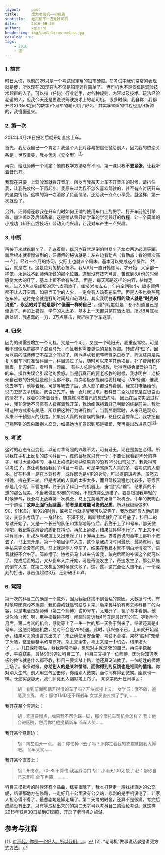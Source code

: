 ```yaml
---
layout:     post
title:      成为老司机——初级篇
subtitle:   老司机不一定是好司机
date:       2016-08-30
author:     xqiushi
header-img: img/post-bg-os-metro.jpg
catalog: true
tags:
    - 2016
    - 道
---
```


### 1. 前言
时日太快，以前的2B只是一个考试规定用的铅笔硬度。在考试中我们常常的表现就是傻，所以现在2B现在也不仅是铅笔这样简单了。
老司机也不是仅仅是驾驶技术超群的人了。可以指（任何）行业老手，对各种规则、内容以及技术、玩法经验老道的人。但我今天还是要说说驾驶技术上的老司机。
很多时候，我自称：我都开过X(3至8之间的数字)个月车的老司机了好吗！其实学驾照的过程也是很折腾的，我慢慢道来。
### 2. 第一次
2014年4月28日报名后就开始直接上车。

首先，我给我自己一个肯定：我这个人比对容易把信任抛给别人，因为我的依恋关系是：世界很美，我亦优秀（安全型）<a name="-1"></a><sup>[[1]](#1)。 

再次，给汪师傅一个肯定：他的教学方法略有不同，第一课只教**不要紧张**，让我听着音乐开。

我现在只要一上驾驶室就得开音乐。所以当我某天上车不开音乐的时候，请挡住我，让我先放松一下再起步。我原来以为我不怎么喜欢驾驶的，甚至有点讨厌开车的这类情绪。这样的第一次消除了负面情绪，还给我一点点小享受。就这样，第一次就没了。

另外，汪师傅还教我在开车门时如何正确的使用车门上的把手、打开车前舱引擎盖、加油盖以及后储备箱。这是给从零开始学车的学徒最好的教程，让一个简单的小成功（知识点或技巧）带动入门兴趣，让我对车产生一点兴趣。
### 3. 中断
再接下来就练倒车了，先直着倒，练习内容就是倒的时候车子左右两边必须等距。新后根本就很慢做到的，汪师傅的秘诀就是：左右边看勤点（看勤点：看的频次高一点）。经过一个月的练习，实际上也就四个周末。基本可以完成这个操作。
然后，就是右飞。这是绝对的核心技术。我从6月一直开始练习。才开始，大家都一样笨，永远找不到师傅所说的那个位置。这里没有技巧可言，苦练到8月份的时候感觉大大的好了，基本上都不会有失误。
但是，每天都是这样的内容，枯燥乏味。进入8月以后成都的天气太闷热了，经常35度左右，车内空间狭小，很多师傅都不让人开空调。如果当天学的人少，一定会有人热死在车里。但是人多也会热死在车外。这时完全就是打的时间战和心理战。其实我明白**永恒的敌人就是“时光的消逝”**，**永远的对手就是那个“傻逼一样的自己”**。傻的程度就是：都不知道自己是傻逼了。再加上暑假，学车的人太多，基本上一天都只是在晒太阳。所以8月底秋后处斩，我愚蠢的一刀，3万点暴击，就斩杀了学车这事。
### 4. 归来
因为的确需要增加一个司机。又是一个4月，又是一个艳阳天，我重返驾校。可是我不想像以前那样子浪费时光，而且我也需要更快的拿到驾照。转成VIP班了，因为以前的汪师傅已不在这个驾校了，所以换成老板蒋师傅亲自教了。商议结果是先复习倒车同时准备科目一，科目通过了后，随时可以来学其他项目。补了费用和体验表，复习倒车，看科目一题库。
有些人总是怕老板教，觉得老板会很爱护自己的车，操作失误会引起他的愤怒。当是我真正的要老板教的时候，我才明白：老板亲自己教的好处就是他什么都不教。每次老板都提前给我打电话（VIP待遇）催我快去学车，他等着我。可是等我去了后，连人影子都没有看到。我又打电话给他，说门卫那去拿钥匙。我自己先开，他一会儿就过来。我科目二全过程都是在很自由的情况下，放着CD听着音乐，随意练习按自己的想法练习。
因此在后来实战过程中，我非常地不习惯有人指挥着我开车，我始终保持着自己判断的线路前进。我觉得这种方式很有美感，所以把这种行为进行推广，当我坐副驾时，从来只是观众，从来不干预别人的线路。如果别人真的有错误的操作，仅且仅当停车后，我才把自己观察到的现象跟别人交流，如果她也能意识到那是错误，我再提出改进意见<a name="-2"></a><sup>[[2]](#2)。
### 5. 考试
这时的心态有点变化，以前对拿驾照的兴趣不大，可有可无，现在是势在必得。所以我在手机上反复的练习科目一，练的目标就只有一个：不要让我看到99分的样子。经过大量的练习，手机上的模拟考试结果真的没有99分出现过了。我觉得可以考试了，遂让老板给我约了科目一考试。可是学驾照的人真的多，要考试的人更多。好在科目一是在本驾校考，或许因为是VIP的身份，可以提前进考场。虽然去得晚，排在第三轮。但是考试的人真的太多太多，而且驾校流程也比较多，等候区都是几个呢。不管怎样，终于到了科目一的机器上，奋“鼠”疾“输”。
结果真的不想的那么优美，不当我做到88题的时候，不知道肿么选错了。要是根据我年轻的时候脾气，我会马上放弃第一次机会，马上完美地开始第二次机会。中年的我明白一个道理：**放弃比强行起装逼，前者是更难能可贵的品质**。所以我继续做89、90、91和92，到92的时候，监考员也就提醒我可以交卷了，我欣然同意人他的建议，交卷出考场了。一身轻松。
不知不觉，断断续续就到了10月底了，科目二的考试开始了。又是一个长长的队伍和焦急地等待后，我终于上了10号车，那天微冷吧，我记得踩离合的脚都在抖动，再加上紧张，结果就抖得不行了，车上又不可以有音乐。所我从驾驶位上又出来跺了几下脚再上去。协考员说的基本上都听不进去了，马上想开走。第一个项目倒车入库，这个是我练习时间最长，最熟练地，信手拈来完全没有问题。马上就是侧方停车了，结果在我根本就不明白地情况下，语音就报不合格了。简直懵了。协考员马上过来告诉我，做完后面的补做这个就可以了。完成后面的后，又从倒车入库开始，可是奇迹发生了，奇迹发生了，那么熟练的倒车入库，在第二次机会的时候就失败了。这，这，这完全让人想不到，一个深刻的打击，暴击值超过3万，还带破甲buff。
### 6. 驾照
第一次的科目二的确是一个意外，因为我始终找不到合理的原因。大数据时代，有时候原因真的不重要，我们要的就是现在与未来。后来我并没有再去练科目二的内容，只是电话跟胡师傅（第三个师傅）说10号车，太难开了，镜子基本看到。他说你哈（傻）啊，用手指戳镜子呀。闲聊时告诉我4号车是最好开的车。等到半个月后，第二考试的机会，感觉等上了一生一世的那一天终于到来了。结果还真是4号车，这绝对地随机数，绝对不会是VIP待遇。此时，我兴奋不已，上车就开始起步，结果可恶的语言又出来了：未正确使用安全带，考试不合格。果然“胜利”充晕了头脑，这是最基本的常识呀。系上完全带，马上又是一个机会，结果熄火了……。几口深呼吸后，我我异常冷静，想想对手就是SB的自己，再次平稳起步，平稳结果。最终90分通过科目二了。
科目三又换了一位师傅，因为你知道老板的教法就是什么都不教，科目三要实战上路，他还真没法教了。一位胡姓的师傅上场了。很多时候，**你给别人的是某种情绪，而你得到的反馈也是相同的情绪**。你对别人生气，别人用生气回击你，你给别人微笑，而你同样得到微笑。幽默也一样。长途实战那天，我们师徒五人幽默地上路了。
某女学员开在闹事区：
> 胡：看到前面那辆开得慢的车了吗？开快点撞上去。
> 女学员：我不敢，追尾我全责。
> 胡：那你TMD还不踩刹车
> 女学员直接拉了手刹
> ……

我开在某个弯道处：
> 胡：弯道要慢点，如果我不帮你踩一脚，那个摩托车司机会怎样？
> 我：他会进医院，然后你给他换辆新车
> 全车人笑……

我开某个悬崖边：
> 胡：向左边开一点。
> 我：你怕掉下去了吗？那你拉着我的衣襟或抱我大脚吧。
> 全车又笑……

我开某个直首上：
> 胡：开快点，70-80不算快
> 我猛踩油门
> 胡：小雨天100太快了
> 我：那你自己来开吧
> 全车再笑…………

科目三模拟考的时候还有个插曲，练完很晚了，我本打算走一段找找直达的公交呢，结果那地方在修路，一走好几十公里没有公交站，悲剧的是手机没电了，让家人担心得不得了，最悲剧地是脚走痛了。第二天考的时候，还算不是很痛。考完后成绩没有出来，只有等成绩出来的的第二天才可以考科目三的理论考试。就这样2015年12月30日拿到C1驾照，开启了老司机之旅游。

参考与注释
---
<a name="1"></a>[1]. [对不起，你是一个好人。所以我们……](http://reddy.wang/2016/07/23/sorry-you-are-a-good-man.html)。[↩](#-1)
<a name="2"></a>[2]. “老司机”做事说话都是讲究方式方法。[↩](#-2)

